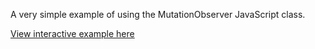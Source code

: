 A very simple example of using the MutationObserver JavaScript class.

[View interactive example here](https://louiseswift.github.io/simple-mutation-observer-example/)